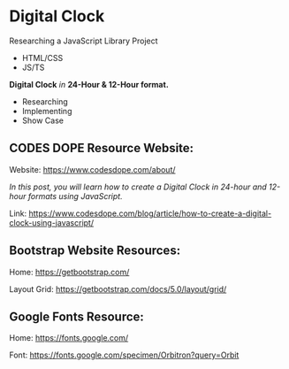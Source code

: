 # Digital Clock
Researching a JavaScript Library Project 

- HTML/CSS
- JS/TS

**Digital Clock** *in* **24-Hour & 12-Hour format.**

- Researching
- Implementing
- Show Case

## CODES DOPE Resource Website:
Website: https://www.codesdope.com/about/

*In this post, you will learn how to create a Digital Clock in 24-hour and 12-hour formats using JavaScript.*

Link: https://www.codesdope.com/blog/article/how-to-create-a-digital-clock-using-javascript/

## Bootstrap Website Resources:
Home: https://getbootstrap.com/

Layout Grid: https://getbootstrap.com/docs/5.0/layout/grid/

## Google Fonts Resource:
Home: https://fonts.google.com/

Font: https://fonts.google.com/specimen/Orbitron?query=Orbit
